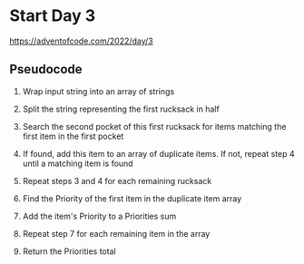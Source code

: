 # Start Day 3

https://adventofcode.com/2022/day/3

## Pseudocode

1. Wrap input string into an array of strings

2. Split the string representing the first rucksack in half

3. Search the second pocket of this first rucksack for items matching the first
   item in the first pocket

4. If found, add this item to an array of duplicate items. If not, repeat step 4
   until a matching item is found

5. Repeat steps 3 and 4 for each remaining rucksack

6. Find the Priority of the first item in the duplicate item array

7. Add the item's Priority to a Priorities sum

8. Repeat step 7 for each remaining item in the array

9. Return the Priorities total
